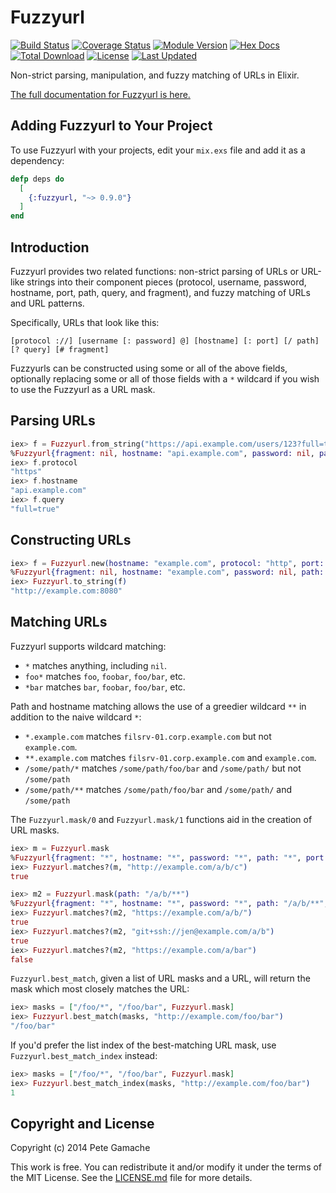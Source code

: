 # Fuzzyurl

[![Build Status](https://travis-ci.org/gamache/fuzzyurl.ex.svg?branch=master)](https://travis-ci.org/gamache/fuzzyurl.ex)
[![Coverage Status](https://coveralls.io/repos/gamache/fuzzyurl.ex/badge.svg?branch=master&service=github)](https://coveralls.io/github/gamache/fuzzyurl.ex?branch=master)
[![Module Version](https://img.shields.io/hexpm/v/fuzzyurl.svg)](https://hex.pm/packages/fuzzyurl)
[![Hex Docs](https://img.shields.io/badge/hex-docs-lightgreen.svg)](https://hexdocs.pm/fuzzyurl/)
[![Total Download](https://img.shields.io/hexpm/dt/fuzzyurl.svg)](https://hex.pm/packages/fuzzyurl)
[![License](https://img.shields.io/hexpm/l/fuzzyurl.svg)](https://github.com/gamache/fuzzyurl/blob/master/LICENSE.md)
[![Last Updated](https://img.shields.io/github/last-commit/gamache/fuzzyurl.svg)](https://github.com/gamache/fuzzyurl/commits/master)

Non-strict parsing, manipulation, and fuzzy matching of URLs in Elixir.

[The full documentation for Fuzzyurl is here.](http://hexdocs.pm/fuzzyurl/Fuzzyurl.html)


## Adding Fuzzyurl to Your Project

To use Fuzzyurl with your projects, edit your `mix.exs` file and
add it as a dependency:

```elixir
defp deps do
  [
    {:fuzzyurl, "~> 0.9.0"}
  ]
end
```


## Introduction

Fuzzyurl provides two related functions: non-strict parsing of URLs or
URL-like strings into their component pieces (protocol, username, password,
hostname, port, path, query, and fragment), and fuzzy matching of URLs
and URL patterns.

Specifically, URLs that look like this:

    [protocol ://] [username [: password] @] [hostname] [: port] [/ path] [? query] [# fragment]

Fuzzyurls can be constructed using some or all of the above
fields, optionally replacing some or all of those fields with a `*`
wildcard if you wish to use the Fuzzyurl as a URL mask.


## Parsing URLs

```elixir
iex> f = Fuzzyurl.from_string("https://api.example.com/users/123?full=true")
%Fuzzyurl{fragment: nil, hostname: "api.example.com", password: nil, path: "/users/123", port: nil, protocol: "https", query: "full=true", username: nil}
iex> f.protocol
"https"
iex> f.hostname
"api.example.com"
iex> f.query
"full=true"
```


## Constructing URLs

```elixir
iex> f = Fuzzyurl.new(hostname: "example.com", protocol: "http", port: "8080")
%Fuzzyurl{fragment: nil, hostname: "example.com", password: nil, path: nil, port: "8080", protocol: "http", query: nil, username: nil}
iex> Fuzzyurl.to_string(f)
"http://example.com:8080"
```


## Matching URLs

Fuzzyurl supports wildcard matching:

* `*` matches anything, including `nil`.
* `foo*` matches `foo`, `foobar`, `foo/bar`, etc.
* `*bar` matches `bar`, `foobar`, `foo/bar`, etc.

Path and hostname matching allows the use of a greedier wildcard `**` in
addition to the naive wildcard `*`:

* `*.example.com` matches `filsrv-01.corp.example.com` but not `example.com`.
* `**.example.com` matches `filsrv-01.corp.example.com` and `example.com`.
* `/some/path/*` matches `/some/path/foo/bar` and `/some/path/`
   but not `/some/path`
* `/some/path/**` matches `/some/path/foo/bar` and `/some/path/`
   and `/some/path`

The `Fuzzyurl.mask/0` and `Fuzzyurl.mask/1` functions aid in the
creation of URL masks.

```elixir
iex> m = Fuzzyurl.mask
%Fuzzyurl{fragment: "*", hostname: "*", password: "*", path: "*", port: "*", protocol: "*", query: "*", username: "*"}
iex> Fuzzyurl.matches?(m, "http://example.com/a/b/c")
true

iex> m2 = Fuzzyurl.mask(path: "/a/b/**")
%Fuzzyurl{fragment: "*", hostname: "*", password: "*", path: "/a/b/**", port: "*", protocol: "*", query: "*", username: "*"}
iex> Fuzzyurl.matches?(m2, "https://example.com/a/b/")
true
iex> Fuzzyurl.matches?(m2, "git+ssh://jen@example.com/a/b")
true
iex> Fuzzyurl.matches?(m2, "https://example.com/a/bar")
false
```

`Fuzzyurl.best_match`, given a list of URL masks and a URL, will return
the mask which most closely matches the URL:

```elixir
iex> masks = ["/foo/*", "/foo/bar", Fuzzyurl.mask]
iex> Fuzzyurl.best_match(masks, "http://example.com/foo/bar")
"/foo/bar"
```

If you'd prefer the list index of the best-matching URL mask, use
`Fuzzyurl.best_match_index` instead:

```elixir
iex> masks = ["/foo/*", "/foo/bar", Fuzzyurl.mask]
iex> Fuzzyurl.best_match_index(masks, "http://example.com/foo/bar")
1
```


## Copyright and License

Copyright (c) 2014 Pete Gamache

This work is free. You can redistribute it and/or modify it under the
terms of the MIT License. See the [LICENSE.md](./LICENSE.md) file for more details.
